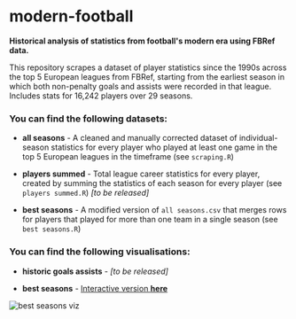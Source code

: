 # modern-football
**Historical analysis of statistics from football's modern era using FBRef data.**


This repository scrapes a dataset of player statistics since the 1990s across the top 5 European leagues from FBRef, starting from the earliest season in which both non-penalty goals and assists were recorded in that league. Includes stats for 16,242 players over 29 seasons.


### You can find the following datasets:

- **all seasons** - A cleaned and manually corrected dataset of individual-season statistics for every player who played at least one game in the top 5 European leagues in the timeframe (see `scraping.R`)

- **players summed** - Total league career statistics for every player, created by summing the statistics of each season for every player (see `players summed.R`) *[to be released]*

- **best seasons** - A modified version of `all seasons.csv` that merges rows for players that played for more than one team in a single season (see `best seasons.R`)

### You can find the following visualisations:

- **historic goals assists** - *[to be released]*

- **best seasons** - [Interactive version **here**](https://public.tableau.com/views/Bestattackingseasonsmodernfootball/Bestseasons?:language=en-GB&:display_count=n&:origin=viz_share_link&:device=desktop)

![best seasons viz](best_seasons.png?raw=true)
